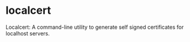 # localcert
Localcert: A command-line utility to generate self signed certificates for localhost servers.
